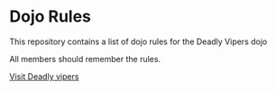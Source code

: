 Dojo Rules
==========

This repository contains a list of dojo rules for the Deadly Vipers dojo

All members should remember the rules.

[Visit Deadly vipers](https://github.com/deadlyvipers)

